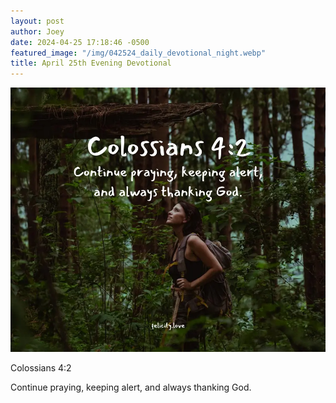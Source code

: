```yaml
---
layout: post
author: Joey
date: 2024-04-25 17:18:46 -0500
featured_image: "/img/042524_daily_devotional_night.webp"
title: April 25th Evening Devotional
---
```


[![April 25th 2024 - Evening Devotional](/img/042524_daily_devotional_night.webp)](/img/042524_daily_devotional_night.webp)

Colossians 4:2

Continue praying, keeping alert, and always thanking God.